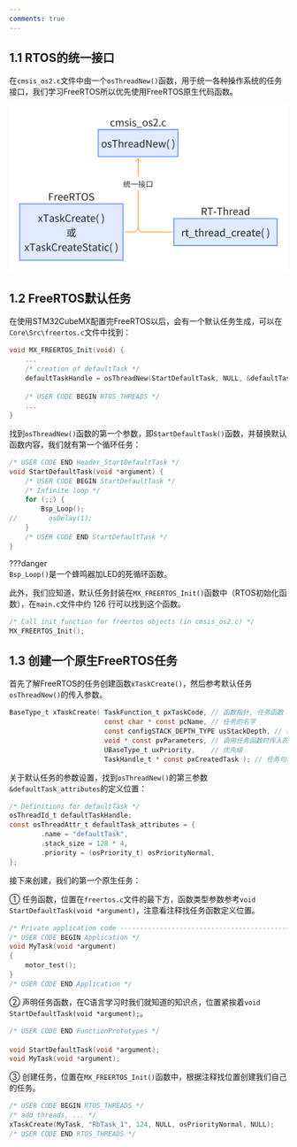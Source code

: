 ```yaml
---
comments: true
---
```


## 1.1 RTOS的统一接口

在`cmsis_os2.c`文件中由一个`osThreadNew()`函数，用于统一各种操作系统的任务接口，我们学习FreeRTOS所以优先使用FreeRTOS原生代码函数。

![image-20250110214542412](1.%E7%AC%AC%E4%B8%80%E4%B8%AA%E5%A4%9A%E4%BB%BB%E5%8A%A1%E7%A8%8B%E5%BA%8F/image-20250110214542412.png)

## 1.2 FreeRTOS默认任务

在使用STM32CubeMX配置完FreeRTOS以后，会有一个默认任务生成，可以在`Core\Src\freertos.c`文件中找到：

```C
void MX_FREERTOS_Init(void) {
	...
    /* creation of defaultTask */
    defaultTaskHandle = osThreadNew(StartDefaultTask, NULL, &defaultTask_attributes);

    /* USER CODE BEGIN RTOS_THREADS */
    ...
}
```

找到`osThreadNew()`函数的第一个参数，即`StartDefaultTask()`函数，并替换默认函数内容，我们就有第一个循环任务：

```C
/* USER CODE END Header_StartDefaultTask */
void StartDefaultTask(void *argument) {
    /* USER CODE BEGIN StartDefaultTask */
    /* Infinite loop */
    for (;;) {
        Bsp_Loop();
//        osDelay(1);
    }
    /* USER CODE END StartDefaultTask */
}
```

???danger  
    `Bsp_Loop()`是一个蜂鸣器加LED的死循环函数。

此外，我们应知道，默认任务封装在`MX_FREERTOS_Init()`函数中（RTOS初始化函数），在`main.c`文件中约 126 行可以找到这个函数。

```C
/* Call init function for freertos objects (in cmsis_os2.c) */
MX_FREERTOS_Init();
```

## 1.3 创建一个原生FreeRTOS任务

首先了解FreeRTOS的任务创建函数`xTaskCreate()`，然后参考默认任务`osThreadNew()`的传入参数。

```C
BaseType_t xTaskCreate( TaskFunction_t pxTaskCode, // 函数指针, 任务函数
                        const char * const pcName, // 任务的名字
                        const configSTACK_DEPTH_TYPE usStackDepth, // 栈大小,单位为word,10表示40字节
                        void * const pvParameters, // 调用任务函数时传入的参数
                        UBaseType_t uxPriority,    // 优先级
                        TaskHandle_t * const pxCreatedTask ); // 任务句柄, 以后使用它来操作这个任务
```

关于默认任务的参数设置，找到`osThreadNew()`的第三参数`&defaultTask_attributes`的定义位置：

```C
/* Definitions for defaultTask */
osThreadId_t defaultTaskHandle;
const osThreadAttr_t defaultTask_attributes = {
        .name = "defaultTask",
        .stack_size = 128 * 4,
        .priority = (osPriority_t) osPriorityNormal,
};
```

接下来创建，我们的第一个原生任务：

① 任务函数，位置在`freertos.c`文件的最下方，函数类型参数参考`void StartDefaultTask(void *argument)`，注意看注释找任务函数定义位置。

```C
/* Private application code --------------------------------------------------*/
/* USER CODE BEGIN Application */
void MyTask(void *argument)
{
    motor_test();
}
/* USER CODE END Application */
```

② 声明任务函数，在C语言学习时我们就知道的知识点，位置紧挨着`void StartDefaultTask(void *argument);`。

```C
/* USER CODE END FunctionPrototypes */

void StartDefaultTask(void *argument);
void MyTask(void *argument);
```

③ 创建任务，位置在`MX_FREERTOS_Init()`函数中，根据注释找位置创建我们自己的任务。

```C
/* USER CODE BEGIN RTOS_THREADS */
/* add threads, ... */
xTaskCreate(MyTask, "RbTask_1", 124, NULL, osPriorityNormal, NULL);
/* USER CODE END RTOS_THREADS */
```

